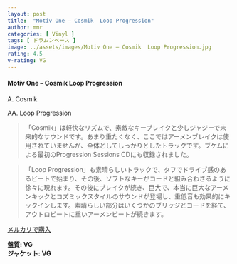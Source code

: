 ```yaml
---
layout: post
title:  "Motiv One – Cosmik  Loop Progression"
author: mmr
categories: [ Vinyl ]
tags: [ ドラムンベース ]
image: ../assets/images/Motiv One – Cosmik  Loop Progression.jpg
rating: 4.5
v-rating: VG
---
```


#### Motiv One – Cosmik  Loop Progression

A. Cosmik

AA. Loop Progression

> 「Cosmik」は軽快なリズムで、素敵なキーブレイクと少しジャジーで未来的なサウンドです。あまり重たくなく、ここではアーメンブレイクは使用されていませんが、全体としてしっかりとしたトラックです。ブケムによる最初のProgression Sessions CDにも収録されました。

> 「Loop Progression」も素晴らしいトラックで、タフでドライブ感のあるビートで始まり、その後、ソフトなキーがコードと組み合わさるように徐々に現れます。その後にブレイクが続き、巨大で、本当に巨大なアーメンキックとコズミックスタイルのサウンドが登場し、重低音も効果的にキックインします。素晴らしい部分はいくつかのブリッジとコードを経て、アウトロビートに重いアーメンビートが続きます。

[メルカリで購入](https://jp.mercari.com/item/m37201781569)

<div class="mt-4 mb-4 d-flex align-items-center">
<strong class="mr-1">盤質: VG</strong>
</div>
<div class="mt-4 mb-4 d-flex align-items-center">
<strong class="mr-1">ジャケット: VG</strong>
</div>
